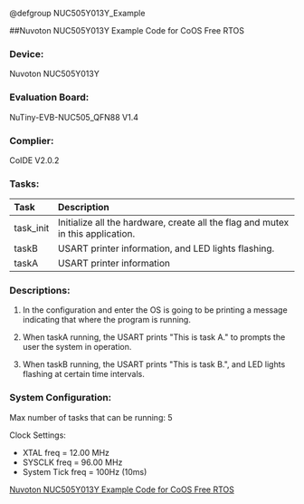 @defgroup NUC505Y013Y_Example

##Nuvoton NUC505Y013Y Example Code for CoOS Free RTOS

### Device: ###

Nuvoton NUC505Y013Y

### Evaluation Board: ###

NuTiny-EVB-NUC505_QFN88 V1.4

### Complier: ###

CoIDE V2.0.2

### Tasks:  ###

Task|Description
:--|:--
task_init     |      Initialize all the hardware, create all the flag and mutex in this application. 
taskB       |        USART printer information, and LED lights flashing.
taskA      |         USART printer information


### Descriptions: ###

1. In the configuration and enter the OS is going to be printing a message indicating that where the program is running.

2. When taskA running, the USART prints "This is task A." to prompts the user the system in operation.

3. When taskB running, the USART prints "This is task B.", and LED lights flashing at certain time intervals.

### System Configuration: ###
Max number of tasks that can be running:	5

Clock Settings: 

- XTAL   freq         = 12.00 MHz 
- SYSCLK freq         = 96.00 MHz 
- System Tick freq    = 100Hz (10ms) 


[Nuvoton NUC505Y013Y Example Code for CoOS Free RTOS](http://www.coocox.org/download/downloadfile/CoOS/Demo/NUC505_CoOS.zip)